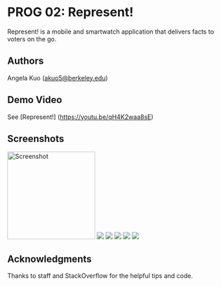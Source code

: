 # PROG 02: Represent!

Represent! is a mobile and smartwatch application that delivers facts to voters on the go.

## Authors

Angela Kuo ([akuo5@berkeley.edu](mailto:akuo5@berkeley.edu))

## Demo Video

See [Represent!] (https://youtu.be/qH4K2waa8sE)

## Screenshots

<img src="screentshots/Screen.Shot.2016-03-03.at.6.33.03.PM.png" height="200" alt="Screenshot">
<img src="screentshots/Screen.Shot.2016-03-03.at.6.33.10.PM.png height="200">
<img src="screentshots/Screen.Shot.2016-03-03.at.6.33.20.PM.png height="200">
<img src="screentshots/Screenshot_2016-03-03-18-29-25.png height="400">
<img src="screentshots/Screenshot_2016-03-03-18-30-01.png height="200">
<img src="screentshots/Screenshot_2016-03-03-18-30-10.png height="200">

## Acknowledgments

Thanks to staff and StackOverflow for the helpful tips and code.

